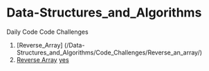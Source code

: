 # Data-Structures_and_Algorithms
Daily Code Code Challenges 
1. [Reverse_Array] (/Data-Structures_and_Algorithms/Code_Challenges/Reverse_an_array/)
2. [Reverse Array](Data-Structures_and_Algorithms/Code_Challenges/Reverse_an_array)
[yes](Data-Structures_and_Algorithms/Code_Challenges/Reverse_an_array/)
